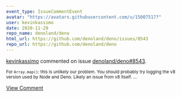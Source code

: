```yaml
---
event_type: IssueCommentEvent
avatar: "https://avatars.githubusercontent.com/u/15007517?"
user: kevinkassimo
date: 2020-11-29
repo_name: denoland/deno
html_url: https://github.com/denoland/deno/issues/8543
repo_url: https://github.com/denoland/deno
---
```


<a href='https://github.com/kevinkassimo' target='_blank'>kevinkassimo</a> commented on issue <a href='https://github.com/denoland/deno/issues/8543' target='_blank'>denoland/deno#8543</a>.

<small>For `Array.map()`: this is unlikely our problem. You should probably try logging the v8 version used by Node and Deno. Likely an issue from v8 itself....</small>

<a href='https://github.com/denoland/deno/issues/8543' target='_blank'>View Comment</a>
